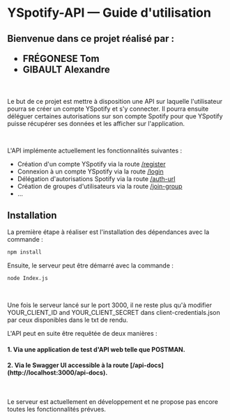 # YSpotify-API — Guide d'utilisation

<h2> Bienvenue dans ce projet réalisé par :
<ul>
    <li>FRÉGONESE Tom</li>
    <li>GIBAULT Alexandre</li>
</ul>
</h2>

<br>

<p>Le but de ce projet est mettre à disposition une API sur laquelle l'utilisateur pourra se créer un compte 
YSpotify et s'y connecter. Il pourra ensuite déléguer certaines autorisations sur son compte Spotify pour que 
YSpotify puisse récupérer ses données et les afficher sur l'application.</p>

<br>

<p>L'API implémente actuellement les fonctionnalités suivantes : 

- Création d'un compte YSpotify via la route [/register](http://localhost:3000/register)
- Connexion à un compte YSpotify via la route [/login](http://localhost:3000/login)
- Délégation d'autorisations Spotify via la route [/auth-url](http://localhost:3000/auth-url)
- Création de groupes d'utilisateurs via la route [/join-group](http://localhost:3000/join-group)
- ...
</p>

<h2>Installation</h2>

<p> La première étape à réaliser est l'installation des dépendances avec la commande : </p>

```bash
npm install
```

<p>Ensuite, le serveur peut être démarré avec la commande :</p>

```bash
node Index.js
```

<br>

<p>Une fois le serveur lancé sur le port 3000, il ne reste plus qu'à modifier YOUR_CLIENT_ID and YOUR_CLIENT_SECRET 
dans client-credentials.json par ceux disponibles dans le txt de rendu. 

L'API peut en suite être requêtée de deux manières : </p>

<h4>1. Via une application de test d'API web telle que POSTMAN. </h4>

<h4>2. Via le Swagger UI accessible à la route [/api-docs](http://localhost:3000/api-docs). </h4>

<br> 

<p>Le serveur est actuellement en développement et ne propose pas encore toutes les fonctionnalités prévues.
